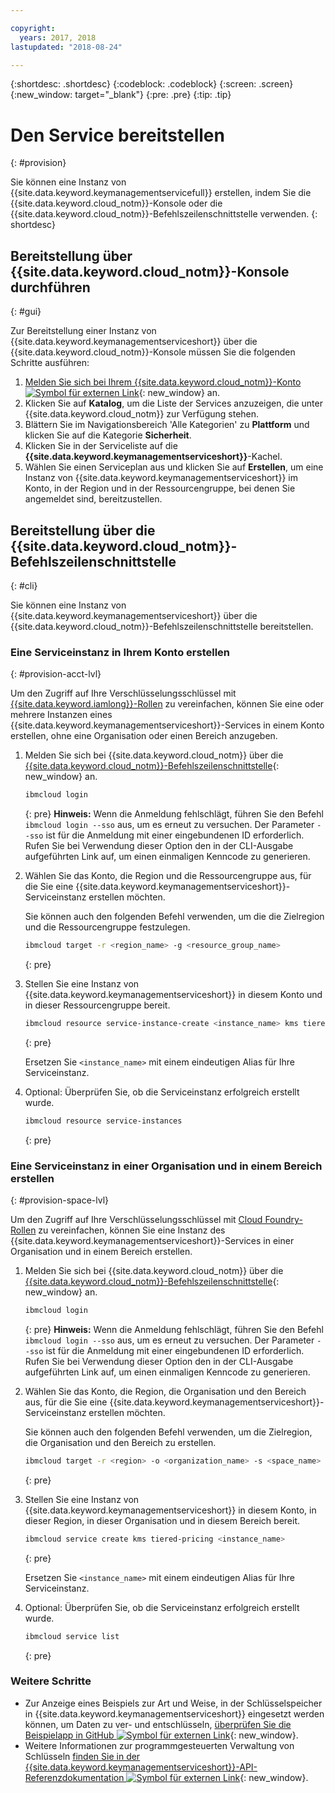 ```yaml
---

copyright:
  years: 2017, 2018
lastupdated: "2018-08-24"

---
```


{:shortdesc: .shortdesc}
{:codeblock: .codeblock}
{:screen: .screen}
{:new_window: target="_blank"}
{:pre: .pre}
{:tip: .tip}

# Den Service bereitstellen
{: #provision}

Sie können eine Instanz von {{site.data.keyword.keymanagementservicefull}} erstellen, indem Sie die {{site.data.keyword.cloud_notm}}-Konsole oder die {{site.data.keyword.cloud_notm}}-Befehlszeilenschnittstelle verwenden.
{: shortdesc}

## Bereitstellung über {{site.data.keyword.cloud_notm}}-Konsole durchführen
{: #gui}

Zur Bereitstellung einer Instanz von {{site.data.keyword.keymanagementserviceshort}} über die {{site.data.keyword.cloud_notm}}-Konsole müssen Sie die folgenden Schritte ausführen:

1. [Melden Sie sich bei Ihrem {{site.data.keyword.cloud_notm}}-Konto ![Symbol für externen Link](../../icons/launch-glyph.svg "Symbol für externen Link")](https://console.bluemix.net/){: new_window} an.
2. Klicken Sie auf **Katalog**, um die Liste der Services anzuzeigen, die unter {{site.data.keyword.cloud_notm}} zur Verfügung stehen.
3. Blättern Sie im Navigationsbereich 'Alle Kategorien' zu **Plattform** und klicken Sie auf die Kategorie **Sicherheit**.
4. Klicken Sie in der Serviceliste auf die **{{site.data.keyword.keymanagementserviceshort}}**-Kachel.
5. Wählen Sie einen Serviceplan aus und klicken Sie auf **Erstellen**, um eine Instanz von {{site.data.keyword.keymanagementserviceshort}} im Konto, in der Region und in der Ressourcengruppe, bei denen Sie angemeldet sind, bereitzustellen.

## Bereitstellung über die {{site.data.keyword.cloud_notm}}-Befehlszeilenschnittstelle
{: #cli}

Sie können eine Instanz von {{site.data.keyword.keymanagementserviceshort}} über die {{site.data.keyword.cloud_notm}}-Befehlszeilenschnittstelle bereitstellen. 

### Eine Serviceinstanz in Ihrem Konto erstellen
{: #provision-acct-lvl}

Um den Zugriff auf Ihre Verschlüsselungsschlüssel mit [{{site.data.keyword.iamlong}}-Rollen](/docs/iam/users_roles.html#iamusermanrol) zu vereinfachen, können Sie eine oder mehrere Instanzen eines {{site.data.keyword.keymanagementserviceshort}}-Services in einem Konto erstellen, ohne eine Organisation oder einen Bereich anzugeben. 

1. Melden Sie sich bei {{site.data.keyword.cloud_notm}} über die [{{site.data.keyword.cloud_notm}}-Befehlszeilenschnittstelle](/docs/cli/index.html#overview){: new_window} an.

    ```sh
    ibmcloud login 
    ```
    {: pre}
    **Hinweis:** Wenn die Anmeldung fehlschlägt, führen Sie den Befehl `ibmcloud login --sso` aus, um es erneut zu versuchen. Der Parameter `--sso` ist für die Anmeldung mit einer eingebundenen ID erforderlich. Rufen Sie bei Verwendung dieser Option den in der CLI-Ausgabe aufgeführten Link auf, um einen einmaligen Kenncode zu generieren.

2. Wählen Sie das Konto, die Region und die Ressourcengruppe aus, für die Sie eine {{site.data.keyword.keymanagementserviceshort}}-Serviceinstanz erstellen möchten.

    Sie können auch den folgenden Befehl verwenden, um die die Zielregion und die Ressourcengruppe festzulegen.

    ```sh
    ibmcloud target -r <region_name> -g <resource_group_name>
    ```
    {: pre}

3. Stellen Sie eine Instanz von {{site.data.keyword.keymanagementserviceshort}} in diesem Konto und in dieser Ressourcengruppe bereit.

    ```sh
    ibmcloud resource service-instance-create <instance_name> kms tiered-pricing
    ```
    {: pre}

    Ersetzen Sie `<instance_name>` mit einem eindeutigen Alias für Ihre Serviceinstanz.

4. Optional: Überprüfen Sie, ob die Serviceinstanz erfolgreich erstellt wurde.

    ```sh
    ibmcloud resource service-instances
    ```
    {: pre}

### Eine Serviceinstanz in einer Organisation und in einem Bereich erstellen
{: #provision-space-lvl}

Um den Zugriff auf Ihre Verschlüsselungsschlüssel mit [Cloud Foundry-Rollen](/docs/iam/cfaccess.html) zu vereinfachen, können Sie eine Instanz des {{site.data.keyword.keymanagementserviceshort}}-Services in einer Organisation und in einem Bereich erstellen.  

1. Melden Sie sich bei {{site.data.keyword.cloud_notm}} über die [{{site.data.keyword.cloud_notm}}-Befehlszeilenschnittstelle](/docs/cli/index.html#overview){: new_window} an.

    ```sh
    ibmcloud login 
    ```
    {: pre}
    **Hinweis:** Wenn die Anmeldung fehlschlägt, führen Sie den Befehl `ibmcloud login --sso` aus, um es erneut zu versuchen. Der Parameter `--sso` ist für die Anmeldung mit einer eingebundenen ID erforderlich. Rufen Sie bei Verwendung dieser Option den in der CLI-Ausgabe aufgeführten Link auf, um einen einmaligen Kenncode zu generieren.

2. Wählen Sie das Konto, die Region, die Organisation und den Bereich aus, für die Sie eine {{site.data.keyword.keymanagementserviceshort}}-Serviceinstanz erstellen möchten.

    Sie können auch den folgenden Befehl verwenden, um die Zielregion, die Organisation und den Bereich zu erstellen.

    ```sh
    ibmcloud target -r <region> -o <organization_name> -s <space_name>
    ```
    {: pre}

3. Stellen Sie eine Instanz von {{site.data.keyword.keymanagementserviceshort}} in diesem Konto, in dieser Region, in dieser Organisation und in diesem Bereich bereit.

    ```sh
    ibmcloud service create kms tiered-pricing <instance_name>
    ```
    {: pre}

    Ersetzen Sie `<instance_name>` mit einem eindeutigen Alias für Ihre Serviceinstanz.

4. Optional: Überprüfen Sie, ob die Serviceinstanz erfolgreich erstellt wurde.

    ```sh
    ibmcloud service list
    ```
    {: pre}


### Weitere Schritte

- Zur Anzeige eines Beispiels zur Art und Weise, in der Schlüsselspeicher in {{site.data.keyword.keymanagementserviceshort}} eingesetzt werden können, um Daten zu ver- und entschlüsseln, [überprüfen Sie die Beispielapp in GitHub ![Symbol für externen Link](../../icons/launch-glyph.svg "Symbol für externen Link")](https://github.com/IBM-Bluemix/key-protect-helloworld-python){: new_window}.
- Weitere Informationen zur programmgesteuerten Verwaltung von Schlüsseln [finden Sie in der {{site.data.keyword.keymanagementserviceshort}}-API-Referenzdokumentation ![Symbol für externen Link](../../icons/launch-glyph.svg "Symbol für externen Link")](https://console.bluemix.net/apidocs/kms){: new_window}.
